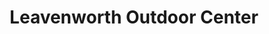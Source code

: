 ---
title: "Leavenworth Outdoor Center"
url: /leavenworth/leavenworth-outdoor-center/
shop: storage rental
---